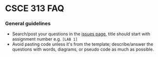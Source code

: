 # CSCE 313 FAQ
### General guidelines
  * Search/post your questions in the [issues page](https://github.com/CSCE-313-SP25-Kebo/FAQ/issues), title should start with assignment number e.g. `[LAB 1]`
  * Avoid pasting code unless it's from the template; describe/answer the questions with words, diagrams, or pseudo code as much as possible.
